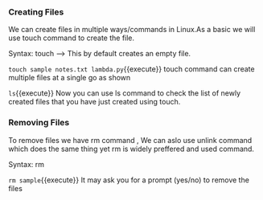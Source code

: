 ### Creating Files

We can create files in multiple ways/commands in Linux.As a basic we will use touch command to create the file.

Syntax: touch <filename> --> This by default creates an empty file.

`touch sample notes.txt lambda.py`{{execute}} touch command can create multiple files at a single go as shown

`ls`{{execute}} Now you can use ls command to check the list of newly created files that you have just created using touch.

### Removing Files

To remove files we have rm command , We can aslo use unlink command which does the same thing yet rm is widely preffered and used command.

Syntax: rm <filename>

`rm sample`{{execute}} It may ask you for a prompt (yes/no) to remove the files 